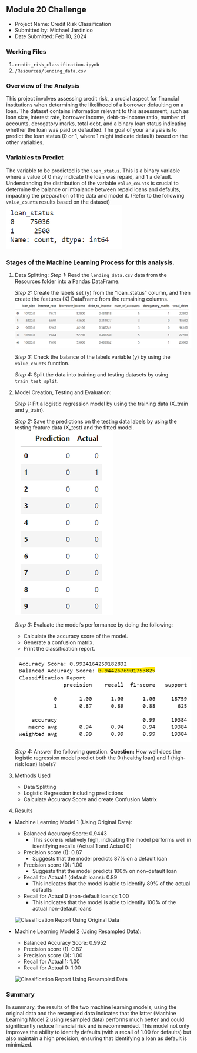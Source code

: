##  Module 20 Challenge
* Project Name: Credit Risk Classification
* Submitted by:  Michael Jardinico
* Date Submitted: Feb 10, 2024

### Working Files
1. `credit_risk_classification.ipynb`
2. `/Resources/lending_data.csv`

### Overview of the Analysis
This project involves assessing credit risk, a crucial aspect for financial institutions when determining the likelihood of a borrower defaulting on a loan. The dataset contains information relevant to this assessment, such as loan size, interest rate, borrower income, debt-to-income ratio, number of accounts, derogatory marks, total debt, and a binary loan status indicating whether the loan was paid or defaulted. The goal of your analysis is to predict the loan status (0 or 1, where 1 might indicate default) based on the other variables.

### Variables to Predict
The variable to be predicted is the `loan_status`. This is a binary variable where a value of 0 may indicate the loan was repaid, and 1 a default. Understanding the distribution of the variable `value_counts` is crucial to determine the balance or imbalance between repaid loans and defaults, impacting the preparation of the data and model it. (Refer to the following `value_counts` results based on the dataset)
![loan_status result](https://github.com/mjardinico/credit-risk-classification/blob/main/Resources/loan_status.png)


### Stages of the Machine Learning Process for this analysis.
1. Data Splitting:
    _Step 1:_ Read the `lending_data.csv` data from the Resources folder into a Pandas DataFrame.

    _Step 2:_ Create the labels set (y) from the “loan_status” column, and then create the features (X) DataFrame from the remaining columns.
    ![X DataFramce](https://github.com/mjardinico/credit-risk-classification/blob/main/Resources/X_variable_dataframe.png)

    _Step 3:_ Check the balance of the labels variable (y) by using the `value_counts` function.

    _Step 4:_ Split the data into training and testing datasets by using `train_test_split`.

    
2. Model Creation, Testing and Evaluation:

    _Step 1:_ Fit a logistic regression model by using the training data (X_train and y_train).

    _Step 2:_ Save the predictions on the testing data labels by using the testing feature data (X_test) and the fitted model.
    ![Prediction vs Actual](https://github.com/mjardinico/credit-risk-classification/blob/main/Resources/prediction_actual1.png)

    _Step 3:_ Evaluate the model’s performance by doing the following:
    - Calculate the accuracy score of the model.
    - Generate a confusion matrix.
    - Print the classification report.

    ![Classification Report 1](https://github.com/mjardinico/credit-risk-classification/blob/main/Resources/balanced_accuracy_score1.png)

    _Step 4:_ Answer the following question.
    __Question:__ How well does the logistic regression model predict both the 0 (healthy loan) and 1 (high-risk loan) labels?

3. Methods Used
    - Data Splitting
    - Logistic Regression including predictions
    - Calculate Accuracy Score and create Confusion Matrix


4. Results

* Machine Learning Model 1 (Using Original Data):
  * Balanced Accuracy Score: 0.9443
    * This score is relatively high, indicating the model performs well in identifying recalls (Actual 1 and Actual 0)
  * Precision score (1): 0.87
    * Suggests that the model predicts 87% on a default loan
  * Precision score (0): 1.00
    * Suggests that the model predicts 100% on non-default loan
  * Recall for Actual 1 (default loans): 0.89
    * This indicates that the model is able to identify 89% of the actual defaults
  * Recall for Actual 0 (non-default loans): 1.00
    * This indicates that the model is able to identify 100% of the actual non-default loans

  ![Classification Report Using Original Data]()


* Machine Learning Model 2 (Using Resampled Data):
  * Balanced Accuracy Score: 0.9952    
  * Precision score (1): 0.87
  * Precision score (0): 1.00
  * Recall for Actual 1: 1.00
  * Recall for Actual 0: 1.00

  ![Classification Report Using Resampled Data]()

### Summary

In summary, the results of the two machine learning models, using the original data and the resampled data indicates that the latter (Machine Learning Model 2 using resampled data) performs much better and could significantly reduce financial risk and is recommended. This model not only improves the ability to identify defaults (with a recall of 1.00 for defaults) but also maintain a high precision, ensuring that identifying a loan as default is minimized.